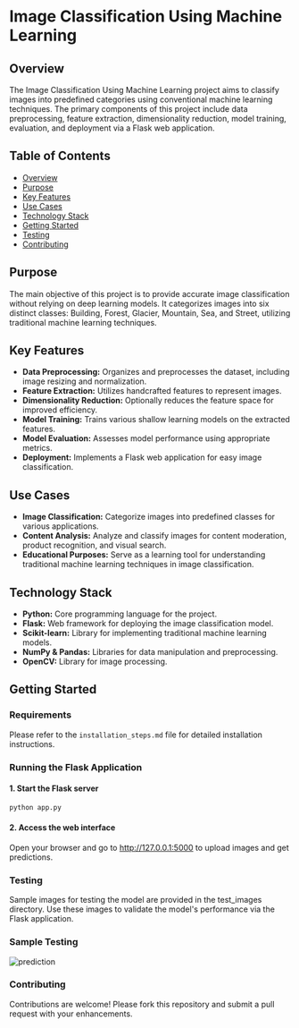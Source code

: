 # Image Classification Using Machine Learning

## Overview

The Image Classification Using Machine Learning project aims to classify images into predefined categories using conventional machine learning techniques. The primary components of this project include data preprocessing, feature extraction, dimensionality reduction, model training, evaluation, and deployment via a Flask web application.

## Table of Contents
- [Overview](#overview)
- [Purpose](#purpose)
- [Key Features](#key-features)
- [Use Cases](#use-cases)
- [Technology Stack](#technology-stack)
- [Getting Started](#getting-started)
- [Testing](#testing)
- [Contributing](#contributing)

## Purpose

The main objective of this project is to provide accurate image classification without relying on deep learning models. It categorizes images into six distinct classes: Building, Forest, Glacier, Mountain, Sea, and Street, utilizing traditional machine learning techniques.

## Key Features
- **Data Preprocessing:** Organizes and preprocesses the dataset, including image resizing and normalization.
- **Feature Extraction:** Utilizes handcrafted features to represent images.
- **Dimensionality Reduction:** Optionally reduces the feature space for improved efficiency.
- **Model Training:** Trains various shallow learning models on the extracted features.
- **Model Evaluation:** Assesses model performance using appropriate metrics.
- **Deployment:** Implements a Flask web application for easy image classification.

## Use Cases
- **Image Classification:** Categorize images into predefined classes for various applications.
- **Content Analysis:** Analyze and classify images for content moderation, product recognition, and visual search.
- **Educational Purposes:** Serve as a learning tool for understanding traditional machine learning techniques in image classification.

## Technology Stack
- **Python:** Core programming language for the project.
- **Flask:** Web framework for deploying the image classification model.
- **Scikit-learn:** Library for implementing traditional machine learning models.
- **NumPy & Pandas:** Libraries for data manipulation and preprocessing.
- **OpenCV:** Library for image processing.

## Getting Started

### Requirements
Please refer to the `installation_steps.md` file for detailed installation instructions.

### Running the Flask Application

#### 1. Start the Flask server
```bash
python app.py
```

#### 2. Access the web interface
Open your browser and go to http://127.0.0.1:5000 to upload images and get predictions.


### Testing
Sample images for testing the model are provided in the test_images directory. Use these images to validate the model's performance via the Flask application.

### Sample Testing
![prediction](https://github.com/user-attachments/assets/e328b827-e2b5-4a0e-a5e6-203975d52f81)


### Contributing
Contributions are welcome! Please fork this repository and submit a pull request with your enhancements.
